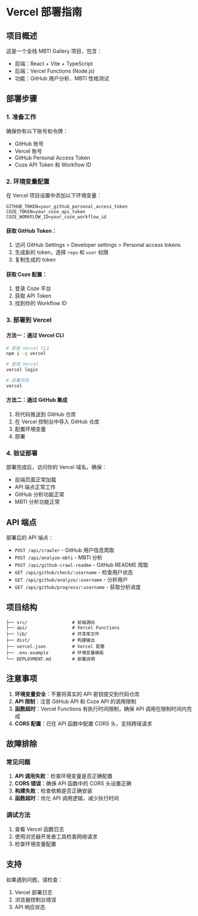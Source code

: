 # Vercel 部署指南

## 项目概述

这是一个全栈 MBTI Gallery 项目，包含：
- 前端：React + Vite + TypeScript
- 后端：Vercel Functions (Node.js)
- 功能：GitHub 用户分析、MBTI 性格测试

## 部署步骤

### 1. 准备工作

确保你有以下账号和令牌：
- GitHub 账号
- Vercel 账号
- GitHub Personal Access Token
- Coze API Token 和 Workflow ID

### 2. 环境变量配置

在 Vercel 项目设置中添加以下环境变量：

```
GITHUB_TOKEN=your_github_personal_access_token
COZE_TOKEN=your_coze_api_token
COZE_WORKFLOW_ID=your_coze_workflow_id
```

#### 获取 GitHub Token：
1. 访问 GitHub Settings > Developer settings > Personal access tokens
2. 生成新的 token，选择 `repo` 和 `user` 权限
3. 复制生成的 token

#### 获取 Coze 配置：
1. 登录 Coze 平台
2. 获取 API Token
3. 找到你的 Workflow ID

### 3. 部署到 Vercel

#### 方法一：通过 Vercel CLI

```bash
# 安装 Vercel CLI
npm i -g vercel

# 登录 Vercel
vercel login

# 部署项目
vercel
```

#### 方法二：通过 GitHub 集成

1. 将代码推送到 GitHub 仓库
2. 在 Vercel 控制台中导入 GitHub 仓库
3. 配置环境变量
4. 部署

### 4. 验证部署

部署完成后，访问你的 Vercel 域名，确保：
- 前端页面正常加载
- API 端点正常工作
- GitHub 分析功能正常
- MBTI 分析功能正常

## API 端点

部署后的 API 端点：

- `POST /api/crawler` - GitHub 用户信息爬取
- `POST /api/analyze-mbti` - MBTI 分析
- `POST /api/github-crawl-readme` - GitHub README 爬取
- `GET /api/github/check/:username` - 检查用户状态
- `GET /api/github/analyze/:username` - 分析用户
- `GET /api/github/progress/:username` - 获取分析进度

## 项目结构

```
├── src/                 # 前端源码
├── api/                 # Vercel Functions
├── lib/                 # 共享库文件
├── dist/                # 构建输出
├── vercel.json          # Vercel 配置
├── .env.example         # 环境变量模板
└── DEPLOYMENT.md        # 部署说明
```

## 注意事项

1. **环境变量安全**：不要将真实的 API 密钥提交到代码仓库
2. **API 限制**：注意 GitHub API 和 Coze API 的调用限制
3. **函数超时**：Vercel Functions 有执行时间限制，确保 API 调用在限制时间内完成
4. **CORS 配置**：已在 API 函数中配置 CORS 头，支持跨域请求

## 故障排除

### 常见问题

1. **API 调用失败**：检查环境变量是否正确配置
2. **CORS 错误**：确保 API 函数中的 CORS 头设置正确
3. **构建失败**：检查依赖是否正确安装
4. **函数超时**：优化 API 调用逻辑，减少执行时间

### 调试方法

1. 查看 Vercel 函数日志
2. 使用浏览器开发者工具检查网络请求
3. 检查环境变量配置

## 支持

如果遇到问题，请检查：
1. Vercel 部署日志
2. 浏览器控制台错误
3. API 响应状态